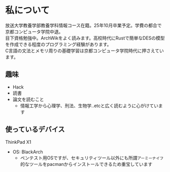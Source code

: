 # 私について
放送大学教養学部教養学科情報コース在籍。25年10月卒業予定。学費の都合で京都コンピュータ学院中退。 <br>
目下資格勉強中。ArchWikをよく読みます。高校時代にRustで簡単なDESの模型を作成できる程度のプログラミング経験があります。<br>
C言語の文法とメモリ周りの基礎学習は京都コンピュータ学院時代に押さえています。<br>

## 趣味
- Hack
- 読書
- 論文を読むこと
  - 情報工学から心理学、刑法、生物学..etcと広く読むように心がけています

## 使っているデバイス
ThinkPad X1
 - OS: BlackArch
   - ペンテスト用OSですが、セキュリティツール以外にも所謂`アーミーナイフ`的なツールをpacmanからインストールできるため重宝しています
